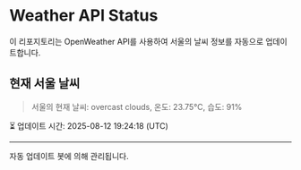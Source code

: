 
# Weather API Status

이 리포지토리는 OpenWeather API를 사용하여 서울의 날씨 정보를 자동으로 업데이트합니다.

## 현재 서울 날씨
> 서울의 현재 날씨: overcast clouds, 온도: 23.75°C, 습도: 91%

⏳ 업데이트 시간: 2025-08-12 19:24:18 (UTC)

---
자동 업데이트 봇에 의해 관리됩니다.
